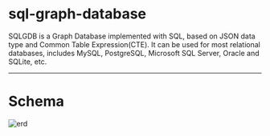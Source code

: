 # sql-graph-database
SQLGDB is a Graph Database implemented with SQL, based on JSON data type and Common Table Expression(CTE). It can be used for most relational databases, includes MySQL, PostgreSQL, Microsoft SQL Server, Oracle and SQLite, etc.

---
# Schema

![erd](https://user-images.githubusercontent.com/25314296/119071204-f3acbf00-ba1b-11eb-89b1-4024131c425f.png)
